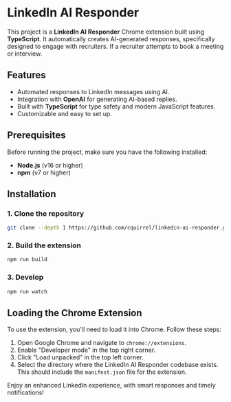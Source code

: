 # LinkedIn AI Responder

This project is a **LinkedIn AI Responder** Chrome extension built using **TypeScript**. It automatically creates AI-generated responses, specifically designed to engage with recruiters. If a recruiter attempts to book a meeting or interview.

## Features

- Automated responses to LinkedIn messages using AI.
- Integration with **OpenAI** for generating AI-based replies.
- Built with **TypeScript** for type safety and modern JavaScript features.
- Customizable and easy to set up.

## Prerequisites

Before running the project, make sure you have the following installed:

- **Node.js** (v16 or higher)
- **npm** (v7 or higher)

## Installation

### 1. Clone the repository 

```bash
git clone --depth 1 https://github.com/cquirrel/linkedin-ai-responder.git
```

### 2. Build the extension

```bash
npm run build
```

### 3. Develop

```bash
npm run watch
```

## Loading the Chrome Extension

To use the extension, you'll need to load it into Chrome. Follow these steps:

1. Open Google Chrome and navigate to `chrome://extensions`.
2. Enable "Developer mode" in the top right corner.
3. Click "Load unpacked" in the top left corner.
4. Select the directory where the LinkedIn AI Responder codebase exists. This should include the `manifest.json` file for the extension.


Enjoy an enhanced LinkedIn experience, with smart responses and timely notifications!

